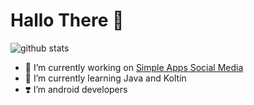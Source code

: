 # Hallo There 👋

![github stats](https://github-readme-stats.vercel.app/api?username=makhalibagas&show_icons=true)

- 🔭 I’m currently working on [Simple Apps Social Media](https://github.com/makhalibagas/Aplikasi-Post)
- 🌱 I’m currently learning Java and Koltin
- :heavy_heart_exclamation:  I’m android developers 	


